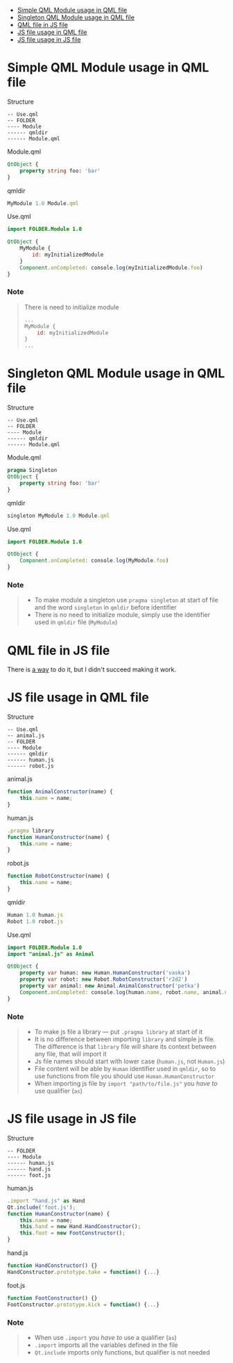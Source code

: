 - [Simple QML Module usage in QML file](#simple-qml-module-usage-in-qml-file)
- [Singleton QML Module usage in QML file](#singleton-qml-module-usage-in-qml-file)
- [QML file in JS file](#qml-file-in-js-file)
- [JS file usage in QML file](#js-file-usage-in-qml-file)
- [JS file usage in JS file](#js-file-usage-in-js-file)

# Simple QML Module usage in QML file

Structure
```
-- Use.qml
-- FOLDER
---- Module
------ qmldir
------ Module.qml
```

Module.qml
```qml
QtObject {
    property string foo: 'bar'
}
```

qmldir
```qml
MyModule 1.0 Module.qml
```

Use.qml
```qml
import FOLDER.Module 1.0

QtObject {
    MyModule {
        id: myInitializedModule
    }
    Component.onCompleted: console.log(myInitializedModule.foo)
}
```

### Note
> There is need to initialize module
> ```qml
> ...
> MyModule {
>     id: myInitializedModule
> }
> ...
> ```

# Singleton QML Module usage in QML file

Structure
```
-- Use.qml
-- FOLDER
---- Module
------ qmldir
------ Module.qml
```

Module.qml
```qml
pragma Singleton
QtObject {
    property string foo: 'bar'
}
```

qmldir
```qml
singleton MyModule 1.0 Module.qml
```

Use.qml
```qml
import FOLDER.Module 1.0

QtObject {
    Component.onCompleted: console.log(MyModule.foo)
}
```

### Note
> - To make module a singleton use `pragma singleton` at start of file and the word `singleton` in `qmldir` before identifier
> - There is no need to initialize module, simply use the identifier used in `qmldir` file (`MyModule`)

# QML file in JS file
There is [a way](http://doc.qt.io/qt-5/qtqml-javascript-imports.html#importing-a-qml-module-from-a-javascript-resource) to do it, but I didn't succeed making it work.

# JS file usage in QML file

Structure
```
-- Use.qml
-- animal.js
-- FOLDER
---- Module
------ qmldir
------ human.js
------ robot.js
```

animal.js
```js
function AnimalConstructor(name) {
    this.name = name;
}
```

human.js
```js
.pragma library
function HumanConstructor(name) {
    this.name = name;
}
```

robot.js
```js
function RobotConstructor(name) {
    this.name = name;
}
```

qmldir
```qml
Human 1.0 human.js
Robot 1.0 robot.js
```

Use.qml
```qml
import FOLDER.Module 1.0
import "animal.js" as Animal

QtObject {
    property var human: new Human.HumanConstructor('vaska')
    property var robot: new Robot.RobotConstructor('r2d2')
    property var animal: new Animal.AnimalConstructor('petka')
    Component.onCompleted: console.log(human.name, robot.name, animal.name)
}
```

### Note
> - To make js file a library — put `.pragma library` at start of it
> - It is no difference between importing `library` and simple js file. The difference is that `library` file will share its context between any file, that will import it
> - Js file names should start with lower case (`human.js`, not `Human.js`)
> - File content will be able by `Human` identifier used in `qmldir`, so to use functions from file you should use `Human.HumanConstructor`
> - When importing js file by `import "path/to/file.js"` you *have to* use qualifier (`as`)

# JS file usage in JS file

Structure
```
-- FOLDER
---- Module
------ human.js
------ hand.js
------ foot.js
```

human.js
```js
.import "hand.js" as Hand
Qt.include('foot.js');
function HumanConstructor(name) {
    this.name = name;
    this.hand = new Hand.HandConstructor();
    this.foot = new FootConstructor();
}
```

hand.js
```js
function HandConstructor() {}
HandConstructor.prototype.take = function() {...}
```

foot.js
```js
function FootConstructor() {}
FootConstructor.prototype.kick = function() {...}
```

### Note
> - When use `.import` you *have to* use a qualifier (`as`)
> - `.import` imports all the variables defined in the file
> - `Qt.include` imports only functions, but qualifier is not needed
